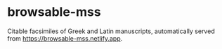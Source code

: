 # browsable-mss

Citable facsimiles of Greek and Latin manuscripts, automatically served from <https://browsable-mss.netlify.app>.
